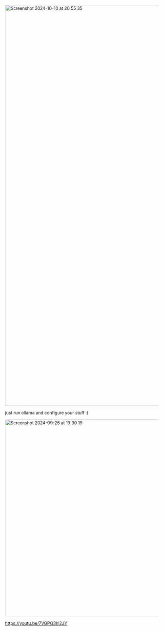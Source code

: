 <img width="1312" alt="Screenshot 2024-10-10 at 20 55 35" src="https://github.com/user-attachments/assets/f5e4c7c5-cdf2-4357-8c86-24add74c8456">

just run ollama and configure your stuff :)

<img width="644" alt="Screenshot 2024-09-26 at 19 30 19" src="https://github.com/user-attachments/assets/b5ae6f47-3c5f-44fd-809b-23bfba316463">

https://youtu.be/7VGPG3hl2JY
